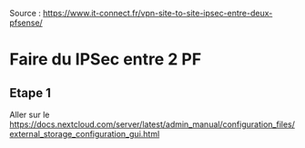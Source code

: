 Source : https://www.it-connect.fr/vpn-site-to-site-ipsec-entre-deux-pfsense/

# Faire du IPSec entre 2 PF


## Etape 1
Aller sur le
https://docs.nextcloud.com/server/latest/admin_manual/configuration_files/external_storage_configuration_gui.html